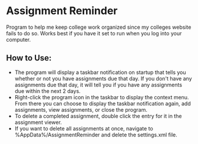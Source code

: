 # Assignment Reminder
 Program to help me keep college work organized since my colleges website fails to do so. Works best if you have it set to run when you log into your computer.
 
## How to Use:
 - The program will display a taskbar notification on startup that tells you whether or not you have assignments due that day. If you don't have any assignments due that day, it will tell you if you have any assignments due within the next 2 days.
 - Right-click the program icon in the taskbar to display the context menu. From there you can choose to display the taskbar notification again, add assignments, view assignments, or close the program.
 - To delete a completed assignment, double click the entry for it in the assignment viewer.
 - If you want to delete all assignments at once, navigate to %AppData%/AssignmentReminder and delete the settings.xml file.
